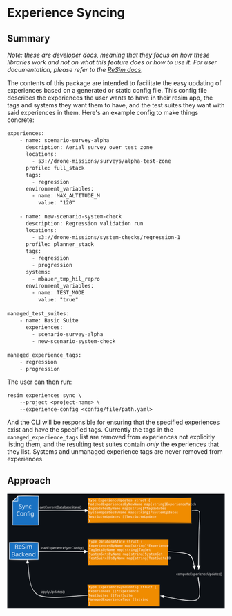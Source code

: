 
# Experience Syncing

## Summary

*Note: these are developer docs, meaning that they focus on how these libraries work and not on what
this feature does or how to use it. For user documentation, please refer to the [ReSim
docs](https://docs.resim.ai/).* <!-- TODO(mikebauer) Add a link to a specific user docs page here -->

The contents of this package are intended to facilitate the easy updating of experiences based on a
generated or static config file. This config file describes the experiences the user wants to have
in their resim app, the tags and systems they want them to have, and the test suites they want with
said experiences in them. Here's an example config to make things concrete:

```lang=yaml
experiences:
    - name: scenario-survey-alpha
      description: Aerial survey over test zone
      locations:
        - s3://drone-missions/surveys/alpha-test-zone
      profile: full_stack
	  tags:
	    - regression
      environment_variables:
        - name: MAX_ALTITUDE_M
          value: "120"
		  
    - name: new-scenario-system-check
      description: Regression validation run
      locations:
        - s3://drone-missions/system-checks/regression-1
      profile: planner_stack
	  tags:
	    - regression
		- progression
      systems:
        - mbauer_tmp_hil_repro
      environment_variables:
        - name: TEST_MODE
          value: "true"
	  
managed_test_suites:
    - name: Basic Suite
      experiences:
        - scenario-survey-alpha
        - new-scenario-system-check

managed_experience_tags:
    - regression
    - progression
```

The user can then run:

```lang=bash
resim experiences sync \
    --project <project-name> \
	--experience-config <config/file/path.yaml>
```

And the CLI will be responsible for ensuring that the specified experiences exist and have the
specified tags. Currently the tags in the `managed_experience_tags` list are removed from
experiences not explicitly listing them, and the resulting test suites contain *only* the
experiences that they list. Systems and unmanaged experience tags are never removed from
experiences.

## Approach

![Syncing Data Flow](./experience-syncing.svg)
